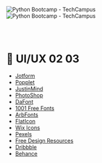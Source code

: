 
<p align="TechCampus">
    <img width="auto" height="" ="" ="auto" src="https://techcampus.com/images/python_bootcamp.jpg" alt="Python Bootcamp - TechCampus" /> 
  <br>
    <img width="" ="auto" height="" ="" ="auto" src="https://techcampus.com/bootcamp_files/ui_ux_python.jpg" alt="Python Bootcamp - TechCampus" /> 

</p>

</br></br>
  # 🐍 UI/UX 02 03




* [Jotform](https://jotform.com/) 
* [Popplet](https://popplet.com/) 
* [JustinMind](http://justinmind.com) 
* [PhotoShop](http://photoshop.com) 
* [DaFont](http://dafont.com) 
* [1001 Free Fonts](http://1001freefonts.com) 
* [ArbFonts](http://arbfonts.com) 
* [FlatIcon](http://flaticon.com) 
* [Wix Icons](https://www.wix.com/logo/maker) 
* [Pexels](http://pexels.com) 
* [Free Design Resources](https://freedesignresources.net/category/free-ui-kits/) 
* [Dribbble](http://dribbble.com) 
* [Behance](http://behance.net) 


</br></br>